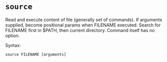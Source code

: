 # `source`

Read and execute content of file (generally set of commands). If arguments supplied, become positional params when FILENAME executed. Search for FILENAME first in $PATH, then current directory. Command itself has no option.

Syntax:

```shellscript
source FILENAME [arguments]
```
